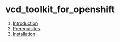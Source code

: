# vcd_toolkit_for_openshift
1.  [Introduction](#introduction)
2.  [Prerequisites](#Prerequisites)
3.  [Installation](#installation)
